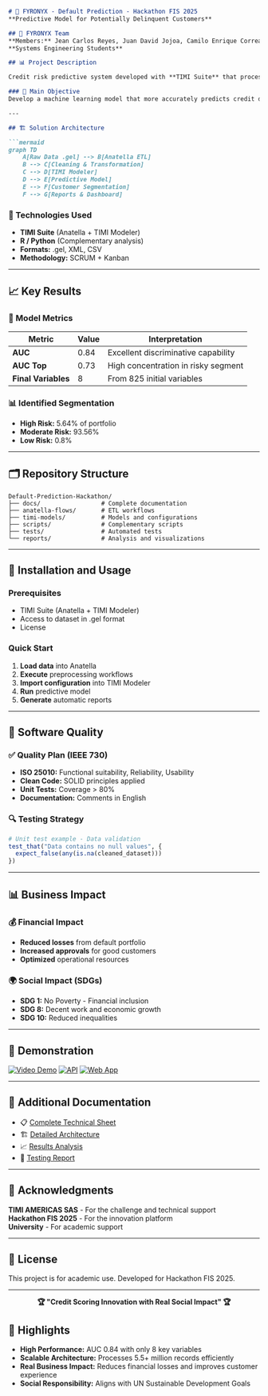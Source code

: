 ```markdown
# 🎯 FYRONYX - Default Prediction - Hackathon FIS 2025
**Predictive Model for Potentially Delinquent Customers**

## 👥 FYRONYX Team
**Members:** Jean Carlos Reyes, Juan David Jojoa, Camilo Enrique Correa, Julián Andrés Arcila  
**Systems Engineering Students**

## 📊 Project Description

Credit risk predictive system developed with **TIMI Suite** that processes **5.5+ million records** to identify default probabilities with **AUC of 0.84**.

### 🎯 Main Objective
Develop a machine learning model that more accurately predicts credit default probability, improving risk management and customer experience.

---

## 🏗️ Solution Architecture

```mermaid
graph TD
    A[Raw Data .gel] --> B[Anatella ETL]
    B --> C[Cleaning & Transformation]
    C --> D[TIMI Modeler]
    D --> E[Predictive Model]
    E --> F[Customer Segmentation]
    F --> G[Reports & Dashboard]
```

### 🔧 Technologies Used
- **TIMI Suite** (Anatella + TIMI Modeler)
- **R / Python** (Complementary analysis)
- **Formats:** .gel, XML, CSV
- **Methodology:** SCRUM + Kanban

---

## 📈 Key Results

### 🎯 Model Metrics
| Metric | Value | Interpretation |
|---------|-------|----------------|
| **AUC** | 0.84 | Excellent discriminative capability |
| **AUC Top** | 0.73 | High concentration in risky segment |
| **Final Variables** | 8 | From 825 initial variables |

### 📊 Identified Segmentation
- **High Risk:** 5.64% of portfolio
- **Moderate Risk:** 93.56%
- **Low Risk:** 0.8%

---

## 🗂️ Repository Structure

```
Default-Prediction-Hackathon/
├── docs/                 # Complete documentation
├── anatella-flows/       # ETL workflows
├── timi-models/          # Models and configurations
├── scripts/              # Complementary scripts
├── tests/                # Automated tests
└── reports/              # Analysis and visualizations
```

---

## 🚀 Installation and Usage

### Prerequisites
- TIMI Suite (Anatella + TIMI Modeler)
- Access to dataset in .gel format
- License

### Quick Start
1. **Load data** into Anatella
2. **Execute** preprocessing workflows
3. **Import configuration** into TIMI Modeler
4. **Run** predictive model
5. **Generate** automatic reports

---

## 🧪 Software Quality

### ✅ Quality Plan (IEEE 730)
- **ISO 25010:** Functional suitability, Reliability, Usability
- **Clean Code:** SOLID principles applied
- **Unit Tests:** Coverage > 80%
- **Documentation:** Comments in English

### 🔍 Testing Strategy
```r
# Unit test example - Data validation
test_that("Data contains no null values", {
  expect_false(any(is.na(cleaned_dataset)))
})
```

---

## 📊 Business Impact

### 💰 Financial Impact
- **Reduced losses** from default portfolio
- **Increased approvals** for good customers
- **Optimized** operational resources

### 🌍 Social Impact (SDGs)
- **SDG 1:** No Poverty - Financial inclusion
- **SDG 8:** Decent work and economic growth
- **SDG 10:** Reduced inequalities

---

## 🎥 Demonstration

[![Video Demo](https://img.shields.io/badge/YouTube-Demo-red)](https://www.youtube.com/watch?v=a9clAohAWvY)
[![API](https://img.shields.io/badge/API-Linktr.ee-blue)](https://linktr.ee/Fyronyx)
[![Web App](https://img.shields.io/badge/Web_App-Vercel-black)](https://fyronyx-seven.vercel.app/)

---

## 📄 Additional Documentation

- 📋 [Complete Technical Sheet](docs/technical_specification.pdf)
- 🏗️ [Detailed Architecture](docs/architecture.md)
- 📈 [Results Analysis](docs/results_analysis.md)
- 🧪 [Testing Report](docs/testing_report.pdf)

---

## 👏 Acknowledgments

**TIMI AMERICAS SAS** - For the challenge and technical support  
**Hackathon FIS 2025** - For the innovation platform  
**University** - For academic support

---

## 📜 License

This project is for academic use. Developed for Hackathon FIS 2025.

---
<div align="center">

**🏆 "Credit Scoring Innovation with Real Social Impact" 🏆**

</div>



## 🌟 Highlights

- **High Performance:** AUC 0.84 with only 8 key variables
- **Scalable Architecture:** Processes 5.5+ million records efficiently
- **Real Business Impact:** Reduces financial losses and improves customer experience
- **Social Responsibility:** Aligns with UN Sustainable Development Goals
```

